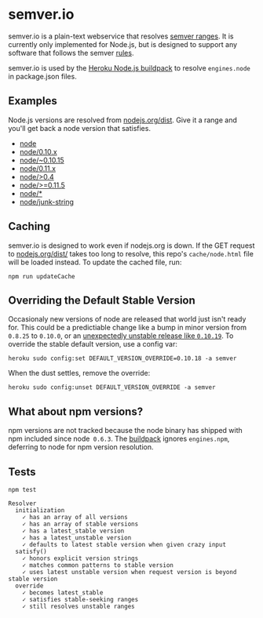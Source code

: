 # semver.io

semver.io is a plain-text webservice that resolves [semver ranges](https://npmjs.org/doc/misc/semver.html#Ranges).
It is currently only implemented for Node.js, but is designed to
support any software that follows the semver [rules](http://semver.org/).

semver.io is used by the
[Heroku Node.js buildpack](https://github.com/heroku/heroku-buildpack-nodejs)
to resolve `engines.node` in package.json files.

## Examples

Node.js versions are resolved from [nodejs.org/dist](http://nodejs.org/dist).
Give it a range and you'll get back a node version that satisfies.

- [node](https://semver.io/node)
- [node/0.10.x](https://semver.io/node/0.10.x)
- [node/~0.10.15](https://semver.io/node/~0.10.15)
- [node/0.11.x](https://semver.io/node/0.11.x)
- [node/>0.4](https://semver.io/node/>0.4)
- [node/>=0.11.5](https://semver.io/node/>=0.11.5)
- [node/*](https://semver.io/node/*)
- [node/junk-string](https://semver.io/node/junk-string)

## Caching

semver.io is designed to work even if nodejs.org is down. If the GET request to
[nodejs.org/dist/](http://nodejs.org/dist/) takes too long to resolve, this repo's
`cache/node.html` file will be loaded instead. To update the cached file, run:

```
npm run updateCache
```

## Overriding the Default Stable Version

Occasionaly new versions of node are released that world just isn't ready for.
This could be a predictiable change like a bump in minor version from `0.8.25` to `0.10.0`,
or an [unexpectedly unstable release like `0.10.19`](https://github.com/joyent/node/issues/6263).
To override the stable default version, use a config var:

```
heroku sudo config:set DEFAULT_VERSION_OVERRIDE=0.10.18 -a semver
```

When the dust settles, remove the override:

```
heroku sudo config:unset DEFAULT_VERSION_OVERRIDE -a semver
```

## What about npm versions?

npm versions are not tracked because the node binary has shipped with npm
included since node` 0.6.3`. The [buildpack](https://github.com/heroku/heroku-buildpack-nodejs)
ignores `engines.npm`, deferring to node for npm version resolution.

## Tests

```
npm test

Resolver
  initialization
    ✓ has an array of all versions
    ✓ has an array of stable versions
    ✓ has a latest_stable version
    ✓ has a latest_unstable version
    ✓ defaults to latest stable version when given crazy input
  satisfy()
    ✓ honors explicit version strings
    ✓ matches common patterns to stable version
    ✓ uses latest unstable version when request version is beyond stable version
  override
    ✓ becomes latest_stable
    ✓ satisfies stable-seeking ranges
    ✓ still resolves unstable ranges
```